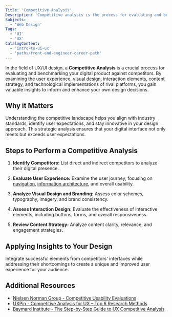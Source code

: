 ```yaml
---
Title: 'Competitive Analysis'
Description: 'Competitive analysis is the process for evaluating and benchmarking the experience, design, interaction, strategy, and implementation of your digital product against competitors.'
Subjects:
  - 'Web Design'
Tags:
  - 'UI'
  - 'UX'
CatalogContent:
  - 'intro-to-ui-ux'
  - 'paths/front-end-engineer-career-path'
---
```


In the field of UX/UI design, a **Competitive Analysis** is a crucial process for evaluating and benchmarking your digital product against competitors. By examining the user experience, [visual design](https://www.codecademy.com/resources/docs/uiux/visual-design), interaction elements, content strategy, and technological implementations of rival platforms, you gain valuable insights to inform and enhance your own design decisions.

## Why it Matters

Understanding the competitive landscape helps you align with industry standards, identify user expectations, and stay innovative in your design approach. This strategic analysis ensures that your digital interface not only meets but exceeds user expectations.

## Steps to Perform a Competitive Analysis

1. **Identify Competitors:** List direct and indirect competitors to analyze their digital presence.

2. **Evaluate User Experience:** Examine the user journey, focusing on [navigation](https://www.codecademy.com/resources/docs/uiux/navigation), [information architecture](https://www.codecademy.com/resources/docs/uiux/information-architecture), and overall usability.

3. **Analyze Visual Design and Branding:** Assess color schemes, typography, imagery, and brand consistency.

4. **Assess Interaction Design:** Evaluate the effectiveness of interactive elements, including buttons, forms, and overall responsiveness.

5. **Review Content Strategy:** Analyze content clarity, relevance, and engagement strategies.

## Applying Insights to Your Design

Integrate successful elements from competitors' interfaces while addressing their shortcomings to create a unique and improved user experience for your audience.

## Additional Resources

- [Nielsen Norman Group - Competitive Usability Evaluations](https://www.nngroup.com/articles/competitive-usability-evaluations/)
- [UXPin - Competitive Analysis for UX – Top 6 Research Methods](https://www.uxpin.com/studio/blog/competitive-analysis-for-ux/)
- [Baymard Institute - The Step-by-Step Guide to UX Competitive Analysis](https://baymard.com/learn/competitive-analysis-ux)
